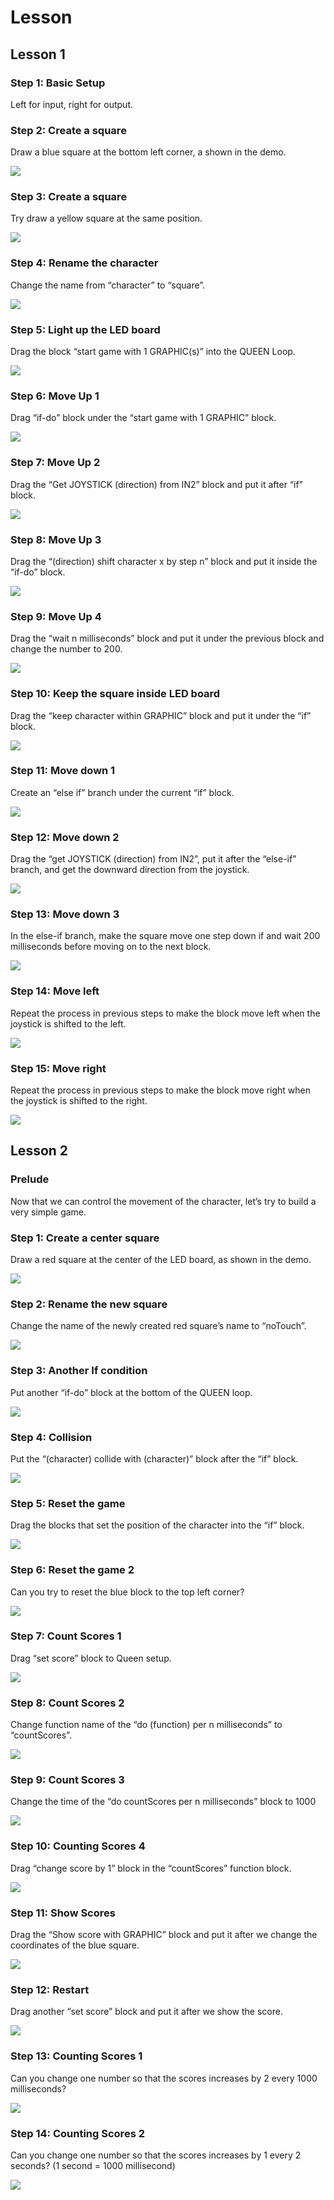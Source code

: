 # Lesson

## Lesson 1

### Step 1: Basic Setup

Left for input, right for output.

### Step 2: Create a square

Draw a blue square at the bottom left corner, a shown in the demo.

![](./image/l1s2.jpg)

### Step 3: Create a square

Try draw a yellow square at the same position.

![](./image/l1s3.jpg)

### Step 4: Rename the character

Change the name from “character” to “square”.

![](./image/l1s4.jpg)

### Step 5: Light up the LED board

Drag the block “start game with 1 GRAPHIC(s)”  into the QUEEN Loop.

![](./image/l1s5.jpg)

### Step 6: Move Up 1

Drag “if-do” block under the “start game with 1 GRAPHIC” block.

![](./image/l1s6.jpg)

### Step 7: Move Up 2

Drag the “Get JOYSTICK (direction) from IN2” block and put it after “if” block.

![](./image/l1s7.jpg)

### Step 8: Move Up 3

Drag the “(direction) shift character x by step n” block and put it inside the “if-do” block.

![](./image/l1s8.jpg)

### Step 9: Move Up 4

Drag the “wait n milliseconds” block and put it under the previous block and change the number to 200.

![](./image/l1s9.jpg)

### Step 10: Keep the square inside LED board

Drag the “keep character within GRAPHIC” block and put it under the “if” block.

![](./image/l1s10.jpg)

### Step 11: Move down 1

Create an “else if” branch under the current “if” block.

![](./image/l1s11.jpg)

### Step 12: Move down 2

Drag the “get JOYSTICK (direction) from IN2”, put it after the “else-if” branch, and get the downward direction from the joystick.

![](./image/l1s12.jpg)

### Step 13: Move down 3

In the else-if branch, make the square move one step down if and wait 200 milliseconds before moving on to the next block.

![](./image/l1s13.jpg)

### Step 14: Move left

Repeat the process in previous steps to make the block move left when the joystick is shifted to the left.

![](./image/l1s14.jpg)

### Step 15: Move right

Repeat the process in previous steps to make the block move right when the joystick is shifted to the right.

![](./image/l1s15.jpg)


## Lesson 2


### Prelude

Now that we can control the movement of the character, let’s try to build a very simple game.

### Step 1: Create a center square

Draw a red square at the center of the LED board, as shown in the demo.

![](./image/l2s1.jpg)

### Step 2: Rename the new square

Change the name of the newly created red square’s name to “noTouch”.

![](./image/l2s2.jpg)

### Step 3: Another If condition

Put another “if-do” block at the bottom of the QUEEN loop.

![](./image/l2s3.jpg)

### Step 4: Collision

Put the “(character) collide with (character)” block after the “if” block.

![](./image/l2s4.jpg)

### Step 5: Reset the game 

Drag the blocks that set the position of the character into the “if” block.

![](./image/l2s5.jpg)

### Step 6: Reset the game 2

Can you try to reset the blue block to the top left corner?

![](./image/l2s6.jpg)

### Step 7: Count Scores 1

Drag “set score” block to Queen setup.

![](./image/l2s7.jpg)

### Step 8: Count Scores 2

Change function name of the “do (function) per n milliseconds” to “countScores”.

![](./image/l2s8.jpg)

### Step 9: Count Scores 3

Change the time of the “do countScores per n milliseconds” block to 1000

![](./image/l2s9.jpg)

### Step 10: Counting Scores 4

Drag “change score by 1” block in the “countScores” function block.

![](./image/l2s10.jpg)

### Step 11: Show Scores

Drag the “Show score with GRAPHIC” block and put it after we change the coordinates of the blue square.

![](./image/l2s11.jpg)

### Step 12: Restart

Drag another “set score” block and put it after we show the score.

![](./image/l2s12.jpg)

### Step 13: Counting Scores 1

Can you change one number so that the scores increases by 2 every 1000 milliseconds?

![](./image/l2s13.jpg)

### Step 14: Counting Scores 2

Can you change one number so that the scores increases by 1 every 2 seconds? (1 second = 1000 millisecond)

![](./image/l2s14.jpg)
